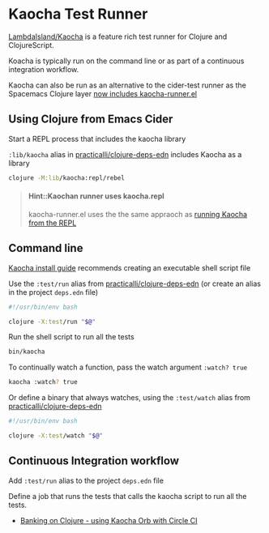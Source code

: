 # Kaocha Test Runner

[LambdaIsland/Kaocha](https://github.com/lambdaisland/kaocha "LambdaIsland Kaocha GitHub Repository") is a feature rich test runner for Clojure and ClojureScript.

Koacha is typically run on the command line or as part of a continuous integration workflow.

Kaocha can also be run as an alternative to the cider-test runner as the Spacemacs Clojure layer [now includes kaocha-runner.el](https://github.com/syl20bnr/spacemacs/pull/15268)


## Using Clojure from Emacs Cider

Start a REPL process that includes the kaocha library

`:lib/kaocha` alias in [practicalli/clojure-deps-edn](https://github.com/practicalli/clojure-deps-edn) includes Kaocha as a library

```bash
clojure -M:lib/kaocha:repl/rebel
```

> #### Hint::Kaochan runner uses kaocha.repl
> kaocha-runner.el uses the the same appraoch as [running Kaocha from the REPL](https://cljdoc.org/d/lambdaisland/kaocha/1.60.977/doc/5-running-kaocha-from-the-repl "Kaocha cljdoc")


## Command line

[Kaocha install guide](https://cljdoc.org/d/lambdaisland/kaocha/1.60.977/doc/2-installing) recommends creating an executable shell script file

Use the `:test/run` alias from [practicalli/clojure-deps-edn](https://github.com/practicalli/clojure-deps-edn) (or create an alias in the project `deps.edn` file)

```bash
#!/usr/bin/env bash

clojure -X:test/run "$@"
```

Run the shell script to run all the tests

```bash
bin/kaocha
```

To continually watch a function, pass the watch argument `:watch? true`

```bash
kaocha :watch? true
```

Or define a binary that always watches, using the `:test/watch` alias from [practicalli/clojure-deps-edn](https://github.com/practicalli/clojure-deps-edn)


```bash
#!/usr/bin/env bash

clojure -X:test/watch "$@"
```

## Continuous Integration workflow

Add `:test/run` alias to the project `deps.edn` file

Define a job that runs the tests that calls the kaocha script to run all the tests.

* [Banking on Clojure - using Kaocha Orb with Circle CI](https://practical.li/clojure-web-services/projects/banking-on-clojure/continuous-integration.html)
